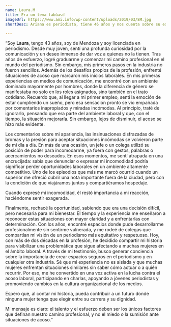 ```yaml
---
name: Laura.M
title: Era un tema tabúasd
imageUrl: https://www.ami.info/wp-content/uploads/2019/03/8M.jpg
shortDesc: Ariana es periodista, tiene 46 años y nos cuenta sobre su experiencia los primeros años laborales.

---
```



“Soy **Laura**, tengo 43 años, soy de Mendoza y soy licenciada en periodismo. Desde muy joven, sentí una profunda curiosidad por la comunicación y un deseo inmenso de dar voz a quienes no la tienen. Tras años de esfuerzo, logré graduarme y comenzar mi camino profesional en el mundo del periodismo. Sin embargo, mis primeros pasos en la industria no fueron sencillos. Además de los desafíos propios de la profesión, enfrenté situaciones de acoso que marcaron mis inicios laborales.
En mis primeras experiencias en medios de comunicación, me encontré con un ambiente dominado mayormente por hombres, donde la diferencia de género se manifestaba no solo en los roles asignados, sino también en el trato cotidiano. Recuerdo que, al llegar a mi primer empleo, sentí la emoción de estar cumpliendo un sueño, pero esa sensación pronto se vio empañada por comentarios inapropiados y miradas incómodas. Al principio, traté de ignorarlo, pensando que era parte del ambiente laboral y que, con el tiempo, la situación mejoraría. Sin embargo, lejos de disminuir, el acoso se hizo más evidente.

Los comentarios sobre mi apariencia, las insinuaciones disfrazadas de bromas y la presión para aceptar situaciones incómodas se volvieron parte de mi día a día. En más de una ocasión, un jefe o un colega utilizó su posición de poder para incomodarme, ya fuera con gestos, palabras o acercamientos no deseados. En esos momentos, me sentí atrapada en una encrucijada: sabía que denunciar o expresar mi incomodidad podría significar perder oportunidades laborales en un ambiente altamente competitivo.
Uno de los episodios que más me marcó ocurrió cuando un superior me ofreció cubrir una nota importante fuera de la ciudad, pero con la condición de que viajáramos juntos y compartiéramos hospedaje. 

Cuando expresé mi incomodidad, él restó importancia a mi reacción, haciéndome sentir exagerada. 

Finalmente, rechacé la oportunidad, sabiendo que era una decisión difícil, pero necesaria para mi bienestar.
El tiempo y la experiencia me enseñaron a reconocer estas situaciones con mayor claridad y a enfrentarlas con determinación. Con los años, encontré espacios donde pude desarrollarme profesionalmente sin sentirme vulnerada, y me rodeé de colegas que compartían mi visión de un periodismo más equitativo y respetuoso. Hoy, con más de dos décadas en la profesión, he decidido compartir mi historia para visibilizar una problemática que sigue afectando a muchas mujeres en el ámbito laboral.
A través de mi testimonio, busco generar conciencia sobre la importancia de crear espacios seguros en el periodismo y en cualquier otra industria. Sé que mi experiencia no es aislada y que muchas mujeres enfrentan situaciones similares sin saber cómo actuar o a quién recurrir. Por eso, me he convertido en una voz activa en la lucha contra el acoso laboral, participando en charlas, apoyando a jóvenes periodistas y promoviendo cambios en la cultura organizacional de los medios.

Espero que, al contar mi historia, pueda contribuir a un futuro donde ninguna mujer tenga que elegir entre su carrera y su dignidad.

Mi mensaje es claro: el talento y el esfuerzo deben ser los únicos factores que definan nuestro camino profesional, y no el miedo o la sumisión ante situaciones de acoso.”